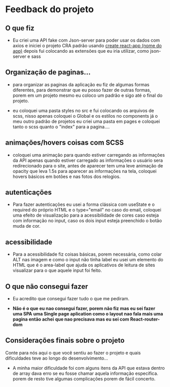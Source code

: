 # Feedback do projeto

## O que fiz
- Eu criei uma API fake com Json-server para poder usar os dados com axios e iniciei
  o projeto CRA padrão usando [create react-app (nome do app)](--template__typescript)
  depois fui colocando as extensões que eu iria utilizar, como json-server e sass

## Organização de paginas... 
- para organizar as paginas da aplicação eu fiz de algumas formas diferentes, para
  demonstrar que eu posso fazer de outras formas, porem em um projeto mesmo eu coloco um 
  padrão e sigo até o final do projeto.

- eu coloquei uma pasta styles no src e fui colocando os arquivos de scss, nisso apenas 
  coloquei o Global e os estilos no components
  já o meu outro padrão de projetos eu criei uma pasta em pages e coloquei tanto o
  scss quanto o "index" para a pagina.... 

## animações/hovers coisas com SCSS
- coloquei uma animação para quando estiver carregando as informações da API
  apenas quando estiver carregado as informações o usuário sera redirecionado para
  o site, antes de aparecer tem uma leve animação de opacity que leva 1.5s para aparecer
  as informações na tela, coloquei hovers básicos em botões e nas fotos dos relogios.

## autenticações 
- Para fazer autenticações eu usei a forma clássica com useState e o required do 
  próprio HTML e o type="email" no caso do email, coloquei uma efeito de visualização 
  para a acessibilidade de cores caso esteja com informação  no input, caso os dois input 
  esteja preenchido o botão muda de cor. 

## acessibilidade
- Para a acessibilidade fiz coisas básicas, porem necessária, como colar ALT nas imagem 
  e como o input não tinha label eu usei um elemento do HTML que é o area-label 
  que ajuda os aplicativos de leitura de sites visualizar para o que aquele input 
  foi feito.

## O que não consegui fazer
- Eu acredito que consegui fazer tudo o que me pediram.

- **Não é o que eu nao consegui fazer, porem não fiz mas eu sei fazer uma SPA**
  **uma Single page aplication como o layout nao fala mais uma pagina então achei**
  **que nao precisava mas eu sei com React-router-dom**


## Considerações finais sobre o projeto
Conte para nós aqui o que você sentiu ao fazer o projeto e quais dificuldades teve ao longo do desenvolvimento...

- A minha maior dificuldade foi com alguns itens da API que estava dentro de array 
  dava erro se eu fosse chamar aquela informação especifica. porem de resto tive algumas 
  complicações porem de fácil concerto. 